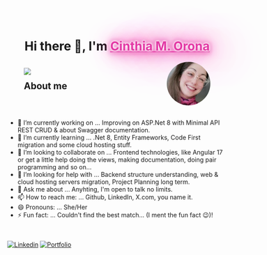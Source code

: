 <div align="center">
<h1>Hi there 👋, I'm 
<a href="https://www.linkedin.com/in/cinthia-orona85/" style="color: #e339a5; text-shadow: 0 0 7px #fff,
            0 0 7px #fff,
            0 0 5px #fff,
            0 0 12px #E339A3,
            0 0 8px #E339A3,
            0 0 28px #E339A3,
            0 0 54px #E339A3,
            41px 6px 91px #E339A3;">
            Cinthia M. Orona</a></h1></div>


<div style="display: flex; justify-content: space-around; align-items:center">
<article style="width: 50% ">
<img align="left" src = "https://user-images.githubusercontent.com/63050133/156777293-72a6e681-2582-4a9d-ad92-09d1181d47c7.gif" width = 60px height=auto>
<h2 align="left" font-weight="bold">About me</h2>  
</article>
<img src="./Foto-perfil.jpg" width = 100px height=auto style="border-radius: 50%;">
</div>
<br>

- 🔭 I’m currently working on ... Improving on ASP.Net 8 with Minimal API REST CRUD & about Swagger documentation.
- 🌱 I’m currently learning ... .Net 8, Entity Frameworks, Code First migration and some cloud hosting stuff.
- 👯 I’m looking to collaborate on ... Frontend technologies, like Angular 17 or get a little help doing the views, making documentation, doing pair programming and so on...
- 🤔 I’m looking for help with ... Backend structure understanding, web & cloud hosting servers migration, Project Planning long term.
- 💬 Ask me about ... Anyhting, I'm open to talk no limits.
- 📫 How to reach me: ... Github, LinkedIn, X.com, you name it.
- 😄 Pronouns: ... She/Her
- ⚡ Fun fact: ... Couldn't find the best match... (I ment the fun fact 😉)!

<br>


[![Linkedin](https://img.shields.io/badge/-LinkedIn-blue?style=flat&logo=Linkedin&logoColor=white)](https://www.linkedin.com/in/cinthia-orona85/)
[![Portfolio](https://img.shields.io/badge/-Portfolio-000?style=flat&logo=Github&logoColor=white)](https://github.com/CinthiaOrona2122)

